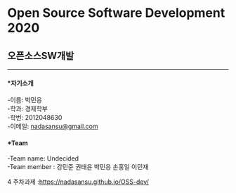 # Open Source Software Development 2020

## 오픈소스SW개발 
---------------------------
#### *자기소개      
-이름: 박민응    
-학과: 경제학부   
-학번: 2012048630   
-이메일: <nadasansu@gmail.com>

#### *Team   
-Team name: Undecided    
-Team member : 강민준 권태윤 박민응 손홍일 이민재     

4 주차과제 :https://nadasansu.github.io/OSS-dev/
